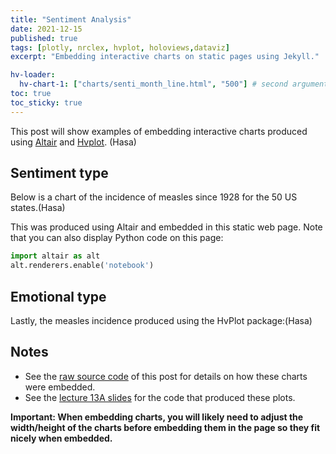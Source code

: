 ```yaml
---
title: "Sentiment Analysis"
date: 2021-12-15
published: true
tags: [plotly, nrclex, hvplot, holoviews,dataviz]
excerpt: "Embedding interactive charts on static pages using Jekyll."

hv-loader:
  hv-chart-1: ["charts/senti_month_line.html", "500"] # second argument is the height
toc: true
toc_sticky: true
---
```


This post will show examples of embedding interactive charts produced using [Altair](https://altair-viz.github.io) and [Hvplot](https://hvplot.pyviz.org/). (Hasa)

## Sentiment type

Below is a chart of the incidence of measles since 1928 for the 50 US states.(Hasa)

<div id="hv-chart-1"></div>

This was produced using Altair and embedded in this static web page. Note that you can also display Python code on this page:

```python
import altair as alt
alt.renderers.enable('notebook')
```

## Emotional type

Lastly, the measles incidence produced using the HvPlot package:(Hasa)

<div id="hv-chart-1"></div>

## Notes

- See the [raw source code](https://raw.githubusercontent.com/MUSA-550-Fall-2021/github-pages-starter/main/_posts/2021-11-29-measles-charts.md) of this post for details on how these charts were embedded.
- See the [lecture 13A slides](https://github.com/MUSA-550-Fall-2021/week-13/blob/main/lecture-13A.ipynb) for the code that produced these plots.

**Important: When embedding charts, you will likely need to adjust the width/height of the charts before embedding them in the page so they fit nicely when embedded.**
